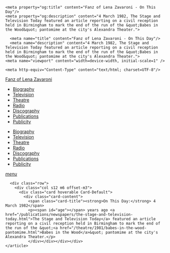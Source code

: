 <!DOCTYPE html>
<html>
<head>
<!--  Enabled DNS prefetching  -->
<meta http-equiv="x-dns-prefetch-control" content="on">

   <!-- Meta Tags properties  -->
    <meta property="og:title" content="Fanz of Lena Zavaroni - On This Day"/>
	<meta property="og:description" content="4 March 1982, The Stage and Television Today featured an article reporting on a civil reception held in Birmingham to mark the end of the run of the &quot;Babes in the Wood&quot; pantomime at the city's Alexandra Theater.">

   <!-- Meta Tags names  -->
      <meta name="title" content="Fanz of Lena Zavaroni - On This Day"/>
	  <meta name="description" content="4 March 1982, The Stage and Television Today featured an article reporting on a civil reception held in Birmingham to mark the end of the run of the &quot;Babes in the Wood&quot; pantomime at the city's Alexandra Theater.">
    <meta name="viewport" content="width=device-width, initial-scale=1" />

<!-- Twitter Card Meta Tags  -->
<meta name="twitter:card" content="summary" />

    <meta http-equiv="Content-Type" content="text/html; charset=UTF-8"/>

  <!-- CSS  -->
  <link rel="stylesheet" href="https://cdnjs.cloudflare.com/ajax/libs/font-awesome/4.7.0/css/font-awesome.min.css"/>
  <link href="https://fonts.googleapis.com/icon?family=Material+Icons" rel="stylesheet"/>
  <link href="/css/materialize.css" type="text/css" rel="stylesheet" media="screen,projection"/>
  <link href="/css/style.css" type="text/css" rel="stylesheet" media="screen,projection"/>

<title>On This Day: 4 March 1982</title>
   </head>

   <body>
<nav>
<div class="nav-wrapper container" style="width:100%">
<a id="logo-container" href="/index.html" class="brand-logo truncate">Fanz of Lena Zavaroni</a>
<ul class="right hide-on-med-and-down">
<li><a href="/biography/biography.html"><i class="fa fa-female"></i> Biography</a></li>
<li><a href="/television/television.html"><i class="fa fa-television"></i> Television</a></li>
<li><a href="/theatre/theatre.html"><i class="fa fa-institution"></i> Theatre</a></li>
<li><a href="/radio/radio.html"><i class="fa fa-microphone"></i> Radio</a></li>
<li><a href="/discography/discography.html"><i class="fa fa-music"></i> Discography</a></li>
<li><a href="/publications/publications.html"><i class="fa fa-newspaper-o"></i> Publications</a></li>
<li><a href="/publicity/publicity.html"><i class="fa fa-photo"></i> Publicity</a></li>

</ul>

<ul id="nav-mobile" class="side-nav">
<li><a href="/biography/biography.html"><i class="fa fa-female"></i> Biography</a></li>
<li><a href="/television/television.html"><i class="fa fa-television"></i> Television</a></li>
<li><a href="/theatre/theatre.html"><i class="fa fa-institution"></i> Theatre</a></li>
<li><a href="/radio/radio.html"><i class="fa fa-microphone"></i> Radio</a></li>
<li><a href="/discography/discography.html"><i class="fa fa-music"></i> Discography</a></li>
<li><a href="/publications/publications.html"><i class="fa fa-newspaper-o"></i> Publications</a></li>
<li><a href="/publicity/publicity.html"><i class="fa fa-photo"></i> Publicity</a></li>

</ul>
<a href="#" data-activates="nav-mobile" class="button-collapse"><i class="material-icons">menu</i></a>
</div>
</nav>

  <main>
    <article>

      <div class="row">
        <div class="col s12 m6 offset-m3">
          <div class="card hoverable Card-Default">
            <div class="card-content">
              <span class="card-title"><strong>On This Day:</strong> 4 March 1982</span>
              <p><span id="age"></span> years ago <a href="/publications/newspapers/the-stage-and-television-today.html">The Stage and Television Today</a> featured an article reporting on a civil reception held in Birmingham to mark the end of the run of the &quot;<a href="/theatre/1981/babes-in-the-wood-pantomime.html">Babes in the Wood</a>&quot; pantomime at the city's Alexandra Theater.</p>
			  </div></div></div></div>
    </article>
  </main>

<!-- Script for calculating number of years ago -->
<script>
var dob = '19820304';
var year = Number(dob.substr(0, 4));
var month = Number(dob.substr(4, 2)) - 1;
var day = Number(dob.substr(6, 2));
var today = new Date();
var age = today.getFullYear() - year;
if (today.getMonth() < month || (today.getMonth() == month && today.getDate() < day)) {
  age--;
}
document.getElementById("age").innerHTML=age;
</script>
</body>
</html>
